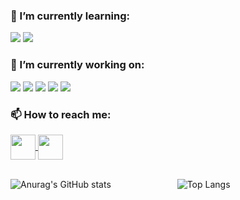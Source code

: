 ### 🌱 I’m currently learning:
![](https://img.shields.io/badge/Code-Flutter-informational?style=flat&logo=Flutter&logoColor=white&color=bd93f9)
![](https://img.shields.io/badge/Code-Go-informational?style=flat&logo=Go&logoColor=white&color=bd93f9)



### 🔭 I’m currently working on:
![](https://img.shields.io/badge/IDE-IntelliJ-informational?style=flat&logo=IntelliJIDEA&logoColor=white&color=6272a4)
![](https://img.shields.io/badge/Code-Kotlin-informational?style=flat&logo=Kotlin&logoColor=white&color=6272a4)
![](https://img.shields.io/badge/Code-Groovy-informational?style=flat&logo=ApacheGroovy&logoColor=white&color=6272a4)
![](https://img.shields.io/badge/Tools-PostgresSQL-informational?style=flat&logo=PostgreSQL&logoColor=white&color=6272a4)
![](https://img.shields.io/badge/Tools-Docker-informational?style=flat&logo=Docker&logoColor=white&color=6272a4)


### 📫 How to reach me:
<!-- Actual text -->
<a href="https://www.linkedin.com/in/janainacoelhodr/" target="_blank">
  <img align="center" src="https://image.flaticon.com/icons/png/512/145/145807.png" width="40px" />
</a>
<a href="mailto: janainacoelhodr@gmail.com" target="_blank">
  <img align="center" src="https://image.flaticon.com/icons/png/512/552/552486.png" width="40px" />
</a>
<br/>
<br/>

![Anurag's GitHub stats](https://github-readme-stats.vercel.app/api?username=ninacoelhodr&show_icons=true&theme=dracula&count_private=true)
       
![Top Langs](https://github-readme-stats.vercel.app/api/top-langs/?username=ninacoelhodr&layout=compact&theme=dracula)


<!--
**ninacoelhodr/ninacoelhodr** is a ✨ _special_ ✨ repository because its `README.md` (this file) appears on your GitHub profile.

Here are some ideas to get you started:

- 🔭 I’m currently working on ...
- 🌱 I’m currently learning ...
- 👯 I’m looking to collaborate on ...
- 🤔 I’m looking for help with ...
- 💬 Ask me about ...
- 📫 How to reach me: ...
- 😄 Pronouns: ...
- ⚡ Fun fact: ...
-->
